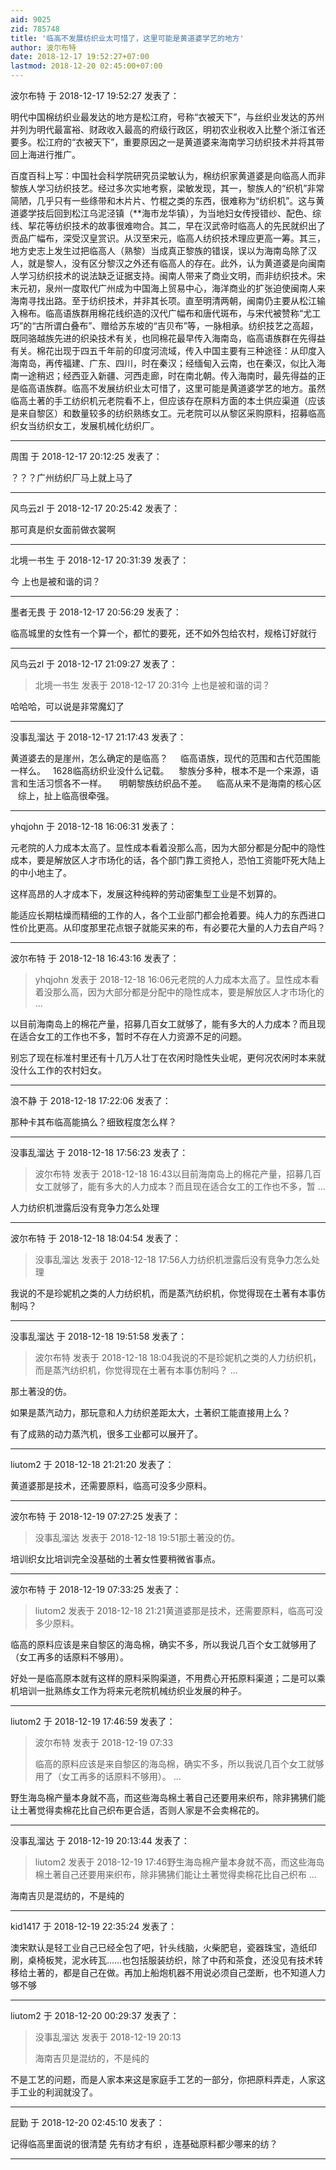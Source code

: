 ```yaml
---
aid: 9025
zid: 785748
title: '临高不发展纺织业太可惜了，这里可能是黄道婆学艺的地方'
author: 波尔布特
date: 2018-12-17 19:52:27+07:00
lastmod: 2018-12-20 02:45:00+07:00
---
```


波尔布特 于 2018-12-17 19:52:27 发表了：

明代中国棉纺织业最发达的地方是松江府，号称“衣被天下”，与丝织业发达的苏州并列为明代最富裕、财政收入最高的府级行政区，明初农业税收入比整个浙江省还要多。松江府的“衣被天下”，重要原因之一是黄道婆来海南学习纺织技术并将其带回上海进行推广。

百度百科上写：中国社会科学院研究员梁敏认为，棉纺织家黄道婆是向临高人而非黎族人学习纺织技艺。经过多次实地考察，梁敏发现，其一，黎族人的“织机”非常简陋，几乎只有一些绦带和木片片、竹棍之类的东西，很难称为“纺织机”。这与黄道婆学技后回到松江乌泥泾镇（\*\*海市龙华镇），为当地妇女传授错纱、配色、综线、挈花等纺织技术的故事很难吻合。其二，早在汉武帝时临高人的先民就织出了贡品广幅布，深受汉皇赏识。从汉至宋元，临高人纺织技术理应更高一筹。其三，地方史志上发生过把临高人（熟黎）当成真正黎族的错误，误以为海南岛除了汉人，就是黎人，没有区分黎汉之外还有临高人的存在。此外，认为黄道婆是向闽南人学习纺织技术的说法缺乏证据支持。闽南人带来了商业文明，而非纺织技术。宋末元初，泉州一度取代广州成为中国海上贸易中心，海洋商业的扩张迫使闽南人来海南寻找出路。至于纺织技术，并非其长项。直至明清两朝，闽南仍主要从松江输入棉布。临高语族群用棉花线织造的汉代广幅布和唐代斑布，与宋代被赞称“尤工巧”的“古所谓白叠布”、赠给苏东坡的“吉贝布”等，一脉相承。纺织技艺之高超，既同骆越族先进的织染技术有关，也同棉花最早传入海南岛，临高语族群在先得益有关。棉花出现于四五千年前的印度河流域，传入中国主要有三种途径：从印度入海南岛，再传福建、广东、四川，时在秦汉；经缅甸入云南，也在秦汉，似比入海南一途稍迟；经西亚入新疆、河西走廊，时在南北朝。传入海南时，最先得益的正是临高语族群。临高不发展纺织业太可惜了，这里可能是黄道婆学艺的地方。虽然临高土著的手工纺织机元老院看不上，但应该存在原料方面的本土供应渠道（应该是来自黎区）和数量较多的纺织熟练女工。元老院可以从黎区采购原料，招募临高织女当纺织女工，发展机械化纺织厂。

---------

周围 于 2018-12-17 20:12:25 发表了：

？？？广州纺织厂马上就上马了

---------

风鸟云zl 于 2018-12-17 20:25:42 发表了：

那可真是织女面前做衣裳啊

---------

北境一书生 于 2018-12-17 20:31:39 发表了：

今 上也是被和谐的词？

---------

墨者无畏 于 2018-12-17 20:56:29 发表了：

临高城里的女性有一个算一个，都忙的要死，还不如外包给农村，规格订好就行

---------

风鸟云zl 于 2018-12-17 21:09:27 发表了：

> 北境一书生 发表于 2018-12-17 20:31今 上也是被和谐的词？



哈哈哈，可以说是非常魔幻了

---------

没事乱溜达 于 2018-12-17 21:17:43 发表了：

黄道婆去的是崖州，怎么确定的是临高？     临高语族，现代的范围和古代范围能一样么。   1628临高纺织业没什么记载。    黎族分多种，根本不是一个来源，语言和生活习惯各不一样。     明朝黎族纺织品不差。    临高从来不是海南的核心区     综上，扯上临高很牵强。

---------

yhqjohn 于 2018-12-18 16:06:31 发表了：

元老院的人力成本太高了。显性成本看着没那么高，因为大部分都是分配中的隐性成本，要是解放区人才市场化的话，各个部门靠工资抢人，恐怕工资能吓死大陆上的中小地主了。

这样高昂的人才成本下，发展这种纯粹的劳动密集型工业是不划算的。

能适应长期枯燥而精细的工作的人，各个工业部门都会抢着要。纯人力的东西进口性价比更高。从印度那里花点银子就能买来的布，有必要花大量的人力去自产吗？

---------

波尔布特 于 2018-12-18 16:43:16 发表了：

> yhqjohn 发表于 2018-12-18 16:06元老院的人力成本太高了。显性成本看着没那么高，因为大部分都是分配中的隐性成本，要是解放区人才市场化的 ...



以目前海南岛上的棉花产量，招募几百女工就够了，能有多大的人力成本？而且现在适合女工的工作也不多，暂时不存在人力资源不足的问题。

别忘了现在标准村里还有十几万人壮丁在农闲时隐性失业呢，更何况农闲时本来就没什么工作的农村妇女。

---------

浪不静 于 2018-12-18 17:22:06 发表了：

那种卡其布临高能搞么？细致程度怎么样？

---------

没事乱溜达 于 2018-12-18 17:56:23 发表了：

> 波尔布特 发表于 2018-12-18 16:43以目前海南岛上的棉花产量，招募几百女工就够了，能有多大的人力成本？而且现在适合女工的工作也不多，暂 ...



人力纺织机泄露后没有竞争力怎么处理

---------

波尔布特 于 2018-12-18 18:04:54 发表了：

> 没事乱溜达 发表于 2018-12-18 17:56人力纺织机泄露后没有竞争力怎么处理



我说的不是珍妮机之类的人力纺织机，而是蒸汽纺织机，你觉得现在土著有本事仿制吗？

---------

没事乱溜达 于 2018-12-18 19:51:58 发表了：

> 波尔布特 发表于 2018-12-18 18:04我说的不是珍妮机之类的人力纺织机，而是蒸汽纺织机，你觉得现在土著有本事仿制吗？ ...



那土著没的仿。

如果是蒸汽动力，那玩意和人力纺织差距太大，土著织工能直接用上么？

有了成熟的动力蒸汽机，很多工业都可以展开了。

---------

liutom2 于 2018-12-18 21:21:20 发表了：

黄道婆那是技术，还需要原料，临高可没多少原料。

---------

波尔布特 于 2018-12-19 07:27:25 发表了：

> 没事乱溜达 发表于 2018-12-18 19:51那土著没的仿。



培训织女比培训完全没基础的土著女性要稍微省事点。

---------

波尔布特 于 2018-12-19 07:33:25 发表了：

> liutom2 发表于 2018-12-18 21:21黄道婆那是技术，还需要原料，临高可没多少原料。



临高的原料应该是来自黎区的海岛棉，确实不多，所以我说几百个女工就够用了（女工再多的话原料不够用）。

好处一是临高原本就有这样的原料采购渠道，不用费心开拓原料渠道；二是可以乘机培训一批熟练女工作为将来元老院机械纺织业发展的种子。

---------

liutom2 于 2018-12-19 17:46:59 发表了：

> 波尔布特 发表于 2018-12-19 07:33
> 
> 临高的原料应该是来自黎区的海岛棉，确实不多，所以我说几百个女工就够用了（女工再多的话原料不够用）。 ...



野生海岛棉产量本身就不高，而这些海岛棉土著自己还要用来织布，除非狒狒们能让土著觉得卖棉花比自己织布更合适，否则人家是不会卖棉花的。

---------

没事乱溜达 于 2018-12-19 20:13:44 发表了：

> liutom2 发表于 2018-12-19 17:46野生海岛棉产量本身就不高，而这些海岛棉土著自己还要用来织布，除非狒狒们能让土著觉得卖棉花比自己织布 ...



海南吉贝是混纺的，不是纯的

---------

kid1417 于 2018-12-19 22:35:24 发表了：

澳宋默认是轻工业自己已经全包了吧，针头线脑，火柴肥皂，瓷器珠宝，造纸印刷，桌椅板凳，泥水砖瓦……也包括服装纺织，除了中药和茶食，还没见有技术转移给土著的，都是自己在做。再加上船炮机器不用说必须自己垄断，也不知道人力够不够

---------

liutom2 于 2018-12-20 00:29:37 发表了：

> 没事乱溜达 发表于 2018-12-19 20:13
> 
> 海南吉贝是混纺的，不是纯的



不是工艺的问题，而是人家本来这是家庭手工艺的一部分，你把原料弄走，人家这手工业的利润就没了。

---------

屁勤 于 2018-12-20 02:45:10 发表了：

记得临高里面说的很清楚 先有纺才有织 ，连基础原料都少哪来的纺？

---------

